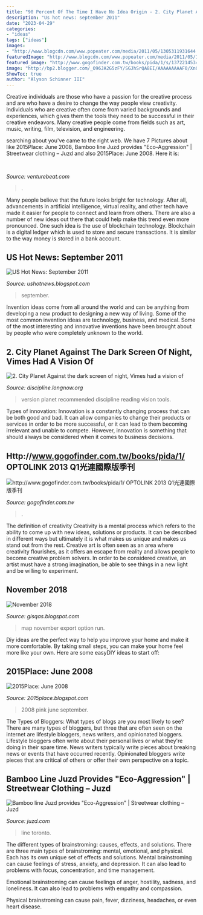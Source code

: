 ```yaml
---
title: "90 Percent Of The Time I Have No Idea Origin - 2. City Planet Against The Dark Screen Of Night, Vimes Had A Vision Of"
description: "Us hot news: september 2011"
date: "2023-04-29"
categories:
- "ideas"
tags: ["ideas"]
images:
- "http://www.blogcdn.com/www.popeater.com/media/2011/05/1305311931644.jpg"
featuredImage: "http://www.blogcdn.com/www.popeater.com/media/2011/05/1305311931644.jpg"
featured_image: "http://www.gogofinder.com.tw/books/pida/1/s/1372214534fkvtRm8r.jpg"
image: "http://bp2.blogger.com/_O96JA2G5zFY/SGJhSrQA8EI/AAAAAAAAAF0/XnGkYLWsMjA/s400/boxes.JPG"
ShowToc: true
author: "Alyson Schinner III"
---
```



Creative individuals are those who have a passion for the creative process and are who have a desire to change the way people view creativity. Individuals who are creative often come from varied backgrounds and experiences, which gives them the tools they need to be successful in their creative endeavors. Many creative people come from fields such as art, music, writing, film, television, and engineering.

	

		
searching about  you've came to the right web. We have 7 Pictures about  like 2015Place: June 2008, Bamboo line Juzd provides &quot;Eco-Aggression&quot; | Streetwear clothing – Juzd and also 2015Place: June 2008. Here it is:
		
    
## 

<img loading=lazy src="https://venturebeat.com/wp-content/uploads/2019/05/amd-ryzen-third-generation.jpg" onerror="this.onerror=null;this.src='https://tse1.mm.bing.net/th?id=OIP.11ghnT6m99Zk2gavAzErcQHaDt&amp;pid=15.1';" alt="">

_Source: venturebeat.com_

>. 

	

Many people believe that the future looks bright for technology. After all, advancements in artificial intelligence, virtual reality, and other tech have made it easier for people to connect and learn from others. There are also a number of new ideas out there that could help make this trend even more pronounced. One such idea is the use of blockchain technology. Blockchain is a digital ledger which is used to store and secure transactions. It is similar to the way money is stored in a bank account.

    
## US Hot News: September 2011

<img loading=lazy src="http://www.blogcdn.com/www.popeater.com/media/2011/05/1305311931644.jpg" onerror="this.onerror=null;this.src='https://tse4.mm.bing.net/th?id=OIP.wSwkCnTUNrFDvk7VT-UakQAAAA&amp;pid=15.1';" alt="US Hot News: September 2011">

_Source: ushotnews.blogspot.com_

>september. 

	

Invention ideas come from all around the world and can be anything from developing a new product to designing a new way of living. Some of the most common invention ideas are technology, business, and medical. Some of the most interesting and innovative inventions have been brought about by people who were completely unknown to the world.

    
## 2. City Planet Against The Dark Screen Of Night, Vimes Had A Vision Of

<img loading=lazy src="http://discipline.longnow.org/DISCIPLINE_footnotes/2_-_City_Planet_files/untitled_2.jpg" onerror="this.onerror=null;this.src='https://tse2.mm.bing.net/th?id=OIP.Z7GyEhUgM9P-rB3sMII30wHaLB&amp;pid=15.1';" alt="2. City Planet Against the dark screen of night, Vimes had a vision of">

_Source: discipline.longnow.org_

>version planet recommended discipline reading vision tools. 

	

Types of innovation:
Innovation is a constantly changing process that can be both good and bad. It can allow companies to change their products or services in order to be more successful, or it can lead to them becoming irrelevant and unable to compete. However, innovation is something that should always be considered when it comes to business decisions.

    
## Http://www.gogofinder.com.tw/books/pida/1/ OPTOLINK 2013 Q1光連國際版季刊

<img loading=lazy src="http://www.gogofinder.com.tw/books/pida/1/s/1372214534fkvtRm8r.jpg" onerror="this.onerror=null;this.src='https://tse1.mm.bing.net/th?id=OIP.CXHsW7k3OsDFcXy-oJ0fjgHaKf&amp;pid=15.1';" alt="http://www.gogofinder.com.tw/books/pida/1/ OPTOLINK 2013 Q1光連國際版季刊">

_Source: gogofinder.com.tw_

>. 

	

The definition of creativity
Creativity is a mental process which refers to the ability to come up with new ideas, solutions or products. It can be described in different ways but ultimately it is what makes us unique and makes us stand out from the rest. Creative art is often seen as an area where creativity flourishes, as it offers an escape from reality and allows people to become creative problem solvers. In order to be considered creative, an artist must have a strong imagination, be able to see things in a new light and be willing to experiment.

    
## November 2018

<img loading=lazy src="https://i.stack.imgur.com/5qMgM.png" onerror="this.onerror=null;this.src='https://tse4.mm.bing.net/th?id=OIP.EVUlfcb5GR1WFAz4FqQsigHaFx&amp;pid=15.1';" alt="November 2018">

_Source: gisqas.blogspot.com_

>map november export option run. 

	

Diy ideas are the perfect way to help you improve your home and make it more comfortable. By taking small steps, you can make your home feel more like your own. Here are some easyDIY ideas to start off: 

    
## 2015Place: June 2008

<img loading=lazy src="http://bp2.blogger.com/_llSiNWi0fpo/SGWWNoLlOzI/AAAAAAAABH8/B0wwnln2le4/s320/one80kiss.jpg" onerror="this.onerror=null;this.src='https://tse3.mm.bing.net/th?id=OIP.gHirBDK_aHhgxmgSXm_yBgHaHx&amp;pid=15.1';" alt="2015Place: June 2008">

_Source: 2015place.blogspot.com_

>2008 pink june september. 

	

The Types of Bloggers: What types of blogs are you most likely to see?
There are many types of bloggers, but three that are often seen on the internet are lifestyle bloggers, news writers, and opinionated bloggers. Lifestyle bloggers often write about their personal lives or what they're doing in their spare time. News writers typically write pieces about breaking news or events that have occurred recently. Opinionated bloggers write pieces that are critical of others or offer their own perspective on a topic.

    
## Bamboo Line Juzd Provides &quot;Eco-Aggression&quot; | Streetwear Clothing – Juzd

<img loading=lazy src="http://bp2.blogger.com/_O96JA2G5zFY/SGJhSrQA8EI/AAAAAAAAAF0/XnGkYLWsMjA/s400/boxes.JPG" onerror="this.onerror=null;this.src='https://tse3.mm.bing.net/th?id=OIP.IK0X4i2_keNLx82e9nUdtgAAAA&amp;pid=15.1';" alt="Bamboo line Juzd provides &quot;Eco-Aggression&quot; | Streetwear clothing – Juzd">

_Source: juzd.com_

>line toronto. 

	

The different types of brainstroming: causes, effects, and solutions.
There are three main types of brainstroming: mental, emotional, and physical. Each has its own unique set of effects and solutions.
Mental brainstroming can cause feelings of stress, anxiety, and depression. It can also lead to problems with focus, concentration, and time management.

Emotional brainstroming can cause feelings of anger, hostility, sadness, and loneliness. It can also lead to problems with empathy and compassion.

Physical brainstroming can cause pain, fever, dizziness, headaches, or even heart disease.

